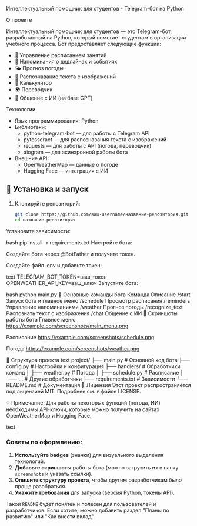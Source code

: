Интеллектуальный помощник для студентов - Telegram-бот на Python

О проекте

Интеллектуальный помощник для студентов — это Telegram-бот, разработанный на Python, который помогает студентам в организации учебного процесса. Бот предоставляет следующие функции:

- 📅 Управление расписанием занятий
- 🔔 Напоминания о дедлайнах и событиях
- 🌤️ Прогноз погоды
- 📸 Распознавание текста с изображений
- 🧮 Калькулятор
- 🌍 Переводчик
- 💬 Общение с ИИ (на базе GPT)

Технологии

- Язык программирования: Python 
- Библиотеки:
  - python-telegram-bot — для работы с Telegram API
  - pytesseract — для распознавания текста с изображений
  - requests — для работы с API (погода, переводчик)
  - aiogram — для асинхронной работы бота
- Внешние API:
  - OpenWeatherMap — данные о погоде
  - Hugging Face — интеграция с ИИ

## 🚀 Установка и запуск

1. Клонируйте репозиторий:
   ```bash
   git clone https://github.com/ваш-username/название-репозитория.git
   cd название-репозитория
Установите зависимости:

bash
pip install -r requirements.txt
Настройте бота:

Создайте бота через @BotFather и получите токен.

Создайте файл .env и добавьте токен:

text
TELEGRAM_BOT_TOKEN=ваш_токен
OPENWEATHER_API_KEY=ваш_ключ
Запустите бота:

bash
python main.py
📌 Основные команды бота
Команда	Описание
/start	Запуск бота и главное меню
/schedule	Просмотр расписания
/reminders	Управление напоминаниями
/weather	Прогноз погоды
/recognize_text	Распознать текст с изображения
/chat	Общение с ИИ
📸 Скриншоты работы бота
Главное меню
https://example.com/screenshots/main_menu.png

Расписание
https://example.com/screenshots/schedule.png

Погода
https://example.com/screenshots/weather.png

📂 Структура проекта
text
project/
├── main.py             # Основной код бота
├── config.py           # Настройки и конфигурация
├── handlers/           # Обработчики команд
│   ├── weather.py      # Погода
│   ├── schedule.py     # Расписание
│   └── ...             # Другие обработчики
├── requirements.txt    # Зависимости
└── README.md           # Документация
📜 Лицензия
Этот проект распространяется под лицензией MIT. Подробнее см. в файле LICENSE.

💡 Примечание: Для работы некоторых функций (погода, ИИ) необходимы API-ключи, которые можно получить на сайтах OpenWeatherMap и Hugging Face.

text

### Советы по оформлению:
1. **Используйте badges** (значки) для визуального выделения технологий.
2. **Добавьте скриншоты** работы бота (можно загрузить их в папку `screenshots` и указать ссылки).
3. **Опишите структуру проекта**, чтобы другим разработчикам было проще разобраться.
4. **Укажите требования** для запуска (версия Python, токены API).

Такой `README` будет понятен и полезен для пользователей и разработчиков. Если хотите, можно добавить раздел "Планы по развитию" или "Как внести вклад".

